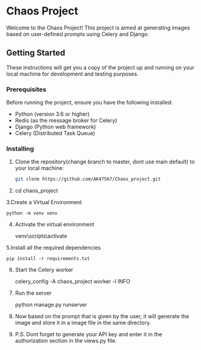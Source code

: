 # Chaos Project

Welcome to the Chaos Project! This project is aimed at generating images based on user-defined prompts using Celery and Django.

## Getting Started

These instructions will get you a copy of the project up and running on your local machine for development and testing purposes.

### Prerequisites

Before running the project, ensure you have the following installed:

- Python (version 3.6 or higher)
- Redis (as the message broker for Celery)
- Django (Python web framework)
- Celery (Distributed Task Queue)

### Installing

1. Clone the repository(change branch to master, dont use main default) to your local machine:

   ```bash
   git clone https://github.com/AK47567/Chaos_project.git

2. cd chaos_project

3.Create a Virtual Environment

    python -m venv venv

4. Activate the virtual environment 

    venv\scripts\activate

5.Install all the required dependencies

    pip install -r requirements.txt

6. Start the Celery worker

    celery_config -A chaos_project worker -l INFO

7. Run the server 

    python manage.py runserver

8. Now based on the prompt that is given by the user, it will generate the image and store it in a image file in the same directory.

9. P.S. Dont forget to generate your API key and enter it in the authorization section in the views.py file.

    
